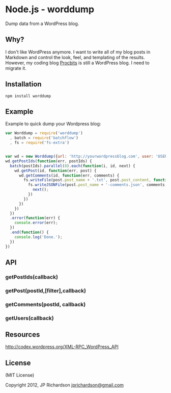Node.js - worddump
================

Dump data from a WordPress blog.


Why?
----

I don't like WordPress anymore. I want to write all of my blog posts in Markdown and control the look, feel, and templating of the results. However, my coding blog [Procbits](http://procbits.com) is still a WordPress blog. I need to migrate it.


Installation
------------

    npm install worddump



Example
------

Example to quick dump your Wordpress blog:

```javascript
var Worddump = require('worddump')
  , batch = require('batchflow')
  , fs = require('fs-extra')


var wd = new Worddump({url: 'http://yourwordpressblog.com', user: 'USER_NAME', password: 'PASSWORD'});
wd.getPostIds(function(err, postIds) {
  batch(postIds).parallel(8).each(function(i, id, next) {
    wd.getPost(id, function(err, post) {
      wd.getComments(id, function(err, comments) {
        fs.writeFile(post.post_name + '.txt', post.post_content, function(err) {
          fs.writeJSONFile(post.post_name + '-comments.json', comments, function(err) {
            next();
          })
        })
      })
    })
  })
  .error(function(err) {
    console.error(err);
  })
  .end(function() {
    console.log('Done.');
  })
})

```



API
---

### getPostIds(callback)

### getPost(postId,[filter],callback)

### getComments(postId, callback)

### getUsers(callback)



Resources
---------

http://codex.wordpress.org/XML-RPC_WordPress_API



License
-------

(MIT License)

Copyright 2012, JP Richardson  <jprichardson@gmail.com>


